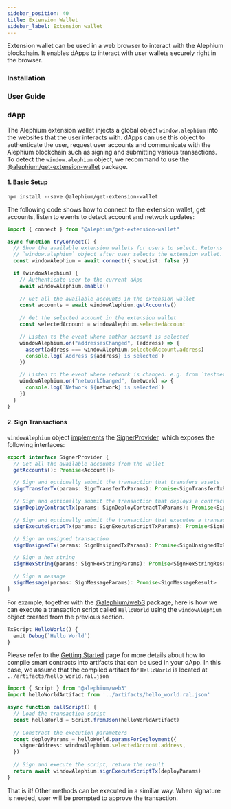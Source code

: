 ```yaml
---
sidebar_position: 40
title: Extension Wallet
sidebar_label: Extension wallet
---
```


Extension wallet can be used in a web browser to interact with the Alephium blockchain.
It enables dApps to interact with user wallets securely right in the browser.

### Installation

### User Guide

### dApp

The Alephium extension wallet injects a global object `window.alephium` into the websites
that the user interacts with. dApps can use this object to authenticate the user, request
user accounts and communicate with the Alephium blockchain such as signing and submitting
various transactions. To detect the `window.alephium` object, we recommand to use the
[@alephium/get-extension-wallet](https://www.npmjs.com/package/@alephium/get-extension-wallet)
package.

#### 1. Basic Setup

```
npm install --save @alephium/get-extension-wallet
```

The following code shows how to connect to the extension wallet, get accounts, listen
to events to detect account and network updates:

```ts
import { connect } from "@alephium/get-extension-wallet"

async function tryConnect() {
  // Show the available extension wallets for users to select. Returns the
  // `window.alephium` object after user selects the extension wallet.
  const windowAlephium = await connect({ showList: false })

  if (windowAlephium) {
    // Authenticate user to the current dApp
    await windowAlephium.enable()
    
    // Get all the available accounts in the extension wallet
    const accounts = await windowAlephium.getAccounts()
    
    // Get the selected account in the extension wallet
    const selectedAccount = windowAlephium.selectedAccount

    // Listen to the event where anther account is selected
    windowAlephium.on("addressesChanged", (address) => { 
      assert(address === windowAlephium.selectedAccount.address)
      console.log(`Address ${address} is selected`)
    })

    // Listen to the event where network is changed. e.g. from `testnet` to `mainnet`
    windowAlephium.on("networkChanged", (network) => { 
      console.log(`Network ${network} is selected`)
    })
  }
}
```

#### 2. Sign Transactions

`windowAlephium` object [implements](https://github.com/alephium/extension-wallet/blob/4f29c8f10843b737cda87ddc689b71c298a42e57/packages/get-extension-wallet/src/types.ts#L138)
the [SignerProvider](https://github.com/alephium/alephium-web3/blob/ad4401d9ef87eced37d03762324297aeba07e03d/packages/web3/src/signer/signer.ts#L154), which exposes the following
interfaces:

```ts
export interface SignerProvider {
  // Get all the available accounts from the wallet
  getAccounts(): Promise<Account[]>

  // Sign and optionally submit the transaction that transfers assets
  signTransferTx(params: SignTransferTxParams): Promise<SignTransferTxResult>

  // Sign and optionally submit the transaction that deploys a contract
  signDeployContractTx(params: SignDeployContractTxParams): Promise<SignDeployContractTxResult>

  // Sign and optionally submit the transaction that executes a transaction script
  signExecuteScriptTx(params: SignExecuteScriptTxParams): Promise<SignExecuteScriptTxResult>

  // Sign an unsigned transaction
  signUnsignedTx(params: SignUnsignedTxParams): Promise<SignUnsignedTxResult>

  // Sign a hex string
  signHexString(params: SignHexStringParams): Promise<SignHexStringResult>

  // Sign a message
  signMessage(params: SignMessageParams): Promise<SignMessageResult>
}
```

For example, together with the [@alephium/web3](https://www.npmjs.com/package/@alephium/web3) package, here is
how we can execute a transaction script called `HelloWorld` using the `windowAlephium` object created from the
previous section.

```ts
TxScript HelloWorld() {
  emit Debug(`Hello World`)
}
```

Please refer to the [Getting Started](../dapps/getting-started#compiling-your-contracts) page
for more details about how to compile smart contracts into artifacts that can be used in your
dApp. In this case, we assume that the compiled artifact for `HelloWorld` is located at
`../artifacts/hello_world.ral.json`

```ts
import { Script } from "@alephium/web3"
import helloWorldArtifact from '../artifacts/hello_world.ral.json'

async function callScript() {
  // Load the transaction script
  const helloWorld = Script.fromJson(helloWorldArtifact)
  
  // Constract the execution parameters 
  const deployParams = helloWorld.paramsForDeployment({
    signerAddress: windowAlephium.selectedAccount.address,
  })
  
  // Sign and execute the script, return the result
  return await windowAlephium.signExecuteScriptTx(deployParams)
}
```

That is it! Other methods can be executed in a similiar way. When signature is needed, user will
be prompted to approve the transaction.

